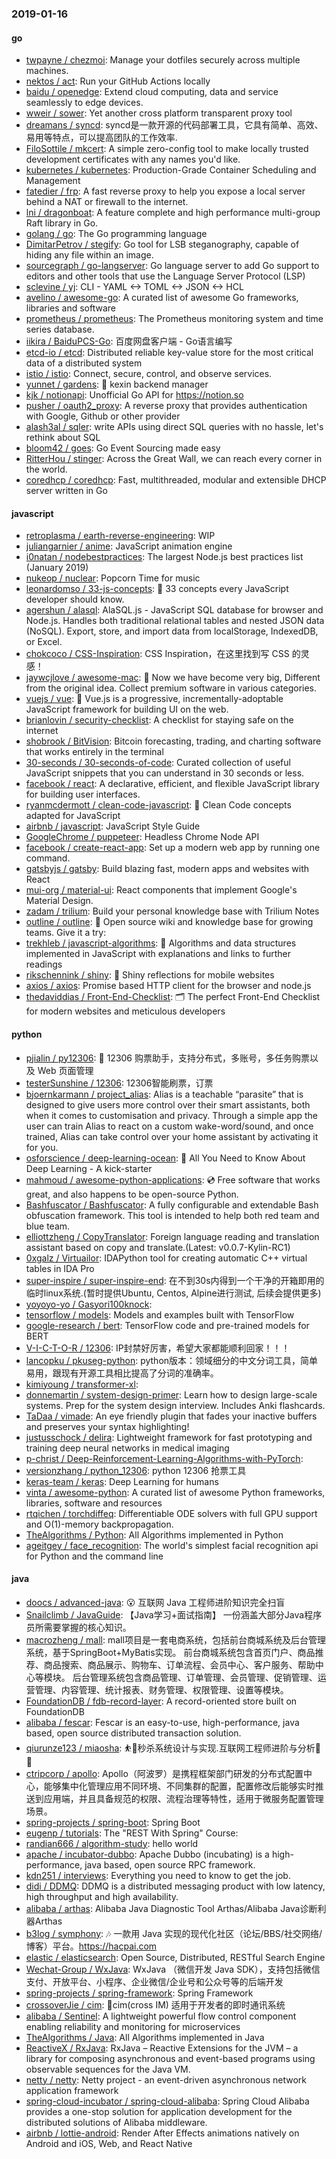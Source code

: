 ### 2019-01-16

#### go
* [twpayne / chezmoi](https://github.com/twpayne/chezmoi): Manage your dotfiles securely across multiple machines.
* [nektos / act](https://github.com/nektos/act): Run your GitHub Actions locally
* [baidu / openedge](https://github.com/baidu/openedge): Extend cloud computing, data and service seamlessly to edge devices.
* [wweir / sower](https://github.com/wweir/sower): Yet another cross platform transparent proxy tool
* [dreamans / syncd](https://github.com/dreamans/syncd): syncd是一款开源的代码部署工具，它具有简单、高效、易用等特点，可以提高团队的工作效率.
* [FiloSottile / mkcert](https://github.com/FiloSottile/mkcert): A simple zero-config tool to make locally trusted development certificates with any names you'd like.
* [kubernetes / kubernetes](https://github.com/kubernetes/kubernetes): Production-Grade Container Scheduling and Management
* [fatedier / frp](https://github.com/fatedier/frp): A fast reverse proxy to help you expose a local server behind a NAT or firewall to the internet.
* [lni / dragonboat](https://github.com/lni/dragonboat): A feature complete and high performance multi-group Raft library in Go.
* [golang / go](https://github.com/golang/go): The Go programming language
* [DimitarPetrov / stegify](https://github.com/DimitarPetrov/stegify): Go tool for LSB steganography, capable of hiding any file within an image.
* [sourcegraph / go-langserver](https://github.com/sourcegraph/go-langserver): Go language server to add Go support to editors and other tools that use the Language Server Protocol (LSP)
* [sclevine / yj](https://github.com/sclevine/yj): CLI - YAML <-> TOML <-> JSON <-> HCL
* [avelino / awesome-go](https://github.com/avelino/awesome-go): A curated list of awesome Go frameworks, libraries and software
* [prometheus / prometheus](https://github.com/prometheus/prometheus): The Prometheus monitoring system and time series database.
* [iikira / BaiduPCS-Go](https://github.com/iikira/BaiduPCS-Go): 百度网盘客户端 - Go语言编写
* [etcd-io / etcd](https://github.com/etcd-io/etcd): Distributed reliable key-value store for the most critical data of a distributed system
* [istio / istio](https://github.com/istio/istio): Connect, secure, control, and observe services.
* [yunnet / gardens](https://github.com/yunnet/gardens): 💎 kexin backend manager
* [kjk / notionapi](https://github.com/kjk/notionapi): Unofficial Go API for https://notion.so
* [pusher / oauth2_proxy](https://github.com/pusher/oauth2_proxy): A reverse proxy that provides authentication with Google, Github or other provider
* [alash3al / sqler](https://github.com/alash3al/sqler): write APIs using direct SQL queries with no hassle, let's rethink about SQL
* [bloom42 / goes](https://github.com/bloom42/goes): Go Event Sourcing made easy
* [RitterHou / stinger](https://github.com/RitterHou/stinger): Across the Great Wall, we can reach every corner in the world.
* [coredhcp / coredhcp](https://github.com/coredhcp/coredhcp): Fast, multithreaded, modular and extensible DHCP server written in Go

#### javascript
* [retroplasma / earth-reverse-engineering](https://github.com/retroplasma/earth-reverse-engineering): WIP
* [juliangarnier / anime](https://github.com/juliangarnier/anime): JavaScript animation engine
* [i0natan / nodebestpractices](https://github.com/i0natan/nodebestpractices): The largest Node.js best practices list (January 2019)
* [nukeop / nuclear](https://github.com/nukeop/nuclear): Popcorn Time for music
* [leonardomso / 33-js-concepts](https://github.com/leonardomso/33-js-concepts): 📜 33 concepts every JavaScript developer should know.
* [agershun / alasql](https://github.com/agershun/alasql): AlaSQL.js - JavaScript SQL database for browser and Node.js. Handles both traditional relational tables and nested JSON data (NoSQL). Export, store, and import data from localStorage, IndexedDB, or Excel.
* [chokcoco / CSS-Inspiration](https://github.com/chokcoco/CSS-Inspiration): CSS Inspiration，在这里找到写 CSS 的灵感！
* [jaywcjlove / awesome-mac](https://github.com/jaywcjlove/awesome-mac):  Now we have become very big, Different from the original idea. Collect premium software in various categories.
* [vuejs / vue](https://github.com/vuejs/vue): 🖖 Vue.js is a progressive, incrementally-adoptable JavaScript framework for building UI on the web.
* [brianlovin / security-checklist](https://github.com/brianlovin/security-checklist): A checklist for staying safe on the internet
* [shobrook / BitVision](https://github.com/shobrook/BitVision): Bitcoin forecasting, trading, and charting software that works entirely in the terminal
* [30-seconds / 30-seconds-of-code](https://github.com/30-seconds/30-seconds-of-code): Curated collection of useful JavaScript snippets that you can understand in 30 seconds or less.
* [facebook / react](https://github.com/facebook/react): A declarative, efficient, and flexible JavaScript library for building user interfaces.
* [ryanmcdermott / clean-code-javascript](https://github.com/ryanmcdermott/clean-code-javascript): 🛁 Clean Code concepts adapted for JavaScript
* [airbnb / javascript](https://github.com/airbnb/javascript): JavaScript Style Guide
* [GoogleChrome / puppeteer](https://github.com/GoogleChrome/puppeteer): Headless Chrome Node API
* [facebook / create-react-app](https://github.com/facebook/create-react-app): Set up a modern web app by running one command.
* [gatsbyjs / gatsby](https://github.com/gatsbyjs/gatsby): Build blazing fast, modern apps and websites with React
* [mui-org / material-ui](https://github.com/mui-org/material-ui): React components that implement Google's Material Design.
* [zadam / trilium](https://github.com/zadam/trilium): Build your personal knowledge base with Trilium Notes
* [outline / outline](https://github.com/outline/outline): 📝 Open source wiki and knowledge base for growing teams. Give it a try:
* [trekhleb / javascript-algorithms](https://github.com/trekhleb/javascript-algorithms): 📝 Algorithms and data structures implemented in JavaScript with explanations and links to further readings
* [rikschennink / shiny](https://github.com/rikschennink/shiny): 🌟 Shiny reflections for mobile websites
* [axios / axios](https://github.com/axios/axios): Promise based HTTP client for the browser and node.js
* [thedaviddias / Front-End-Checklist](https://github.com/thedaviddias/Front-End-Checklist): 🗂 The perfect Front-End Checklist for modern websites and meticulous developers

#### python
* [pjialin / py12306](https://github.com/pjialin/py12306): 🚂 12306 购票助手，支持分布式，多账号，多任务购票以及 Web 页面管理
* [testerSunshine / 12306](https://github.com/testerSunshine/12306): 12306智能刷票，订票
* [bjoernkarmann / project_alias](https://github.com/bjoernkarmann/project_alias): Alias is a teachable “parasite” that is designed to give users more control over their smart assistants, both when it comes to customisation and privacy. Through a simple app the user can train Alias to react on a custom wake-word/sound, and once trained, Alias can take control over your home assistant by activating it for you.
* [osforscience / deep-learning-ocean](https://github.com/osforscience/deep-learning-ocean): 📡 All You Need to Know About Deep Learning - A kick-starter
* [mahmoud / awesome-python-applications](https://github.com/mahmoud/awesome-python-applications): 💿 Free software that works great, and also happens to be open-source Python.
* [Bashfuscator / Bashfuscator](https://github.com/Bashfuscator/Bashfuscator): A fully configurable and extendable Bash obfuscation framework. This tool is intended to help both red team and blue team.
* [elliottzheng / CopyTranslator](https://github.com/elliottzheng/CopyTranslator): Foreign language reading and translation assistant based on copy and translate.(Latest: v0.0.7-Kylin-RC1)
* [0xgalz / Virtuailor](https://github.com/0xgalz/Virtuailor): IDAPython tool for creating automatic C++ virtual tables in IDA Pro
* [super-inspire / super-inspire-end](https://github.com/super-inspire/super-inspire-end): 在不到30s内得到一个干净的开箱即用的临时linux系统.(暂时提供Ubuntu, Centos, Alpine进行测试, 后续会提供更多)
* [yoyoyo-yo / Gasyori100knock](https://github.com/yoyoyo-yo/Gasyori100knock): 
* [tensorflow / models](https://github.com/tensorflow/models): Models and examples built with TensorFlow
* [google-research / bert](https://github.com/google-research/bert): TensorFlow code and pre-trained models for BERT
* [V-I-C-T-O-R / 12306](https://github.com/V-I-C-T-O-R/12306): IP封禁好厉害，希望大家都能顺利回家！！！
* [lancopku / pkuseg-python](https://github.com/lancopku/pkuseg-python): python版本：领域细分的中文分词工具，简单易用，跟现有开源工具相比提高了分词的准确率。
* [kimiyoung / transformer-xl](https://github.com/kimiyoung/transformer-xl): 
* [donnemartin / system-design-primer](https://github.com/donnemartin/system-design-primer): Learn how to design large-scale systems. Prep for the system design interview. Includes Anki flashcards.
* [TaDaa / vimade](https://github.com/TaDaa/vimade): An eye friendly plugin that fades your inactive buffers and preserves your syntax highlighting!
* [justusschock / delira](https://github.com/justusschock/delira): Lightweight framework for fast prototyping and training deep neural networks in medical imaging
* [p-christ / Deep-Reinforcement-Learning-Algorithms-with-PyTorch](https://github.com/p-christ/Deep-Reinforcement-Learning-Algorithms-with-PyTorch): 
* [versionzhang / python_12306](https://github.com/versionzhang/python_12306): python 12306 抢票工具
* [keras-team / keras](https://github.com/keras-team/keras): Deep Learning for humans
* [vinta / awesome-python](https://github.com/vinta/awesome-python): A curated list of awesome Python frameworks, libraries, software and resources
* [rtqichen / torchdiffeq](https://github.com/rtqichen/torchdiffeq): Differentiable ODE solvers with full GPU support and O(1)-memory backpropagation.
* [TheAlgorithms / Python](https://github.com/TheAlgorithms/Python): All Algorithms implemented in Python
* [ageitgey / face_recognition](https://github.com/ageitgey/face_recognition): The world's simplest facial recognition api for Python and the command line

#### java
* [doocs / advanced-java](https://github.com/doocs/advanced-java): 😮 互联网 Java 工程师进阶知识完全扫盲
* [Snailclimb / JavaGuide](https://github.com/Snailclimb/JavaGuide): 【Java学习+面试指南】 一份涵盖大部分Java程序员所需要掌握的核心知识。
* [macrozheng / mall](https://github.com/macrozheng/mall): mall项目是一套电商系统，包括前台商城系统及后台管理系统，基于SpringBoot+MyBatis实现。 前台商城系统包含首页门户、商品推荐、商品搜索、商品展示、购物车、订单流程、会员中心、客户服务、帮助中心等模块。 后台管理系统包含商品管理、订单管理、会员管理、促销管理、运营管理、内容管理、统计报表、财务管理、权限管理、设置等模块。
* [FoundationDB / fdb-record-layer](https://github.com/FoundationDB/fdb-record-layer): A record-oriented store built on FoundationDB
* [alibaba / fescar](https://github.com/alibaba/fescar): Fescar is an easy-to-use, high-performance, java based, open source distributed transaction solution.
* [qiurunze123 / miaosha](https://github.com/qiurunze123/miaosha): ⛹️🐘秒杀系统设计与实现.互联网工程师进阶与分析🙋🐓
* [ctripcorp / apollo](https://github.com/ctripcorp/apollo): Apollo（阿波罗）是携程框架部门研发的分布式配置中心，能够集中化管理应用不同环境、不同集群的配置，配置修改后能够实时推送到应用端，并且具备规范的权限、流程治理等特性，适用于微服务配置管理场景。
* [spring-projects / spring-boot](https://github.com/spring-projects/spring-boot): Spring Boot
* [eugenp / tutorials](https://github.com/eugenp/tutorials): The "REST With Spring" Course:
* [randian666 / algorithm-study](https://github.com/randian666/algorithm-study): hello world
* [apache / incubator-dubbo](https://github.com/apache/incubator-dubbo): Apache Dubbo (incubating) is a high-performance, java based, open source RPC framework.
* [kdn251 / interviews](https://github.com/kdn251/interviews): Everything you need to know to get the job.
* [didi / DDMQ](https://github.com/didi/DDMQ): DDMQ is a distributed messaging product with low latency, high throughput and high availability.
* [alibaba / arthas](https://github.com/alibaba/arthas): Alibaba Java Diagnostic Tool Arthas/Alibaba Java诊断利器Arthas
* [b3log / symphony](https://github.com/b3log/symphony): 🎶 一款用 Java 实现的现代化社区（论坛/BBS/社交网络/博客）平台。https://hacpai.com
* [elastic / elasticsearch](https://github.com/elastic/elasticsearch): Open Source, Distributed, RESTful Search Engine
* [Wechat-Group / WxJava](https://github.com/Wechat-Group/WxJava): WxJava （微信开发 Java SDK），支持包括微信支付、开放平台、小程序、企业微信/企业号和公众号等的后端开发
* [spring-projects / spring-framework](https://github.com/spring-projects/spring-framework): Spring Framework
* [crossoverJie / cim](https://github.com/crossoverJie/cim): 📲cim(cross IM) 适用于开发者的即时通讯系统
* [alibaba / Sentinel](https://github.com/alibaba/Sentinel): A lightweight powerful flow control component enabling reliability and monitoring for microservices
* [TheAlgorithms / Java](https://github.com/TheAlgorithms/Java): All Algorithms implemented in Java
* [ReactiveX / RxJava](https://github.com/ReactiveX/RxJava): RxJava – Reactive Extensions for the JVM – a library for composing asynchronous and event-based programs using observable sequences for the Java VM.
* [netty / netty](https://github.com/netty/netty): Netty project - an event-driven asynchronous network application framework
* [spring-cloud-incubator / spring-cloud-alibaba](https://github.com/spring-cloud-incubator/spring-cloud-alibaba): Spring Cloud Alibaba provides a one-stop solution for application development for the distributed solutions of Alibaba middleware.
* [airbnb / lottie-android](https://github.com/airbnb/lottie-android): Render After Effects animations natively on Android and iOS, Web, and React Native
